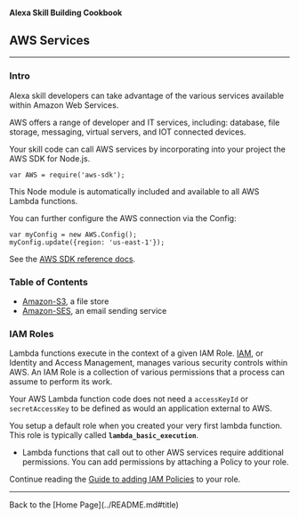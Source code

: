 #### Alexa Skill Building Cookbook
## AWS Services <a id="title"></a>
<hr />

### Intro <a id="intro"></a>
Alexa skill developers can take advantage of the various services available within Amazon Web Services.

AWS offers a range of developer and IT services, including: database, file storage, messaging, virtual servers, and IOT connected devices.

Your skill code can call AWS services by incorporating into your project the AWS SDK for Node.js.

```var AWS = require('aws-sdk');```

This Node module is automatically included and available to all AWS Lambda functions.

You can further configure the AWS connection via the Config:
```
var myConfig = new AWS.Config();
myConfig.update({region: 'us-east-1'});
```

See the [AWS SDK reference docs](https://aws.amazon.com/sdk-for-node-js/).

### Table of Contents
 * [Amazon-S3](Amazon-S3#title), a file store
 * [Amazon-SES](Amazon-SES#title), an email sending service


### IAM Roles

Lambda functions execute in the context of a given IAM Role.  [IAM](https://aws.amazon.com/iam), or Identity and Access Management, manages various security controls within AWS.
An IAM Role is a collection of various permissions that a process can assume to perform its work.

Your AWS Lambda function code does not need a ```accessKeyId``` or ```secretAccessKey``` to be defined as would an application external to AWS.

You setup a default role when you created your very first lambda function.
This role is typically called **```lambda_basic_execution```**.

* Lambda functions that call out to other AWS services require additional permissions.  You can add permissions by attaching a Policy to your role.


Continue reading the [Guide to adding IAM Policies](./IAM_POLICIES.md#title) to your role.

<hr />
Back to the [Home Page](../README.md#title)

